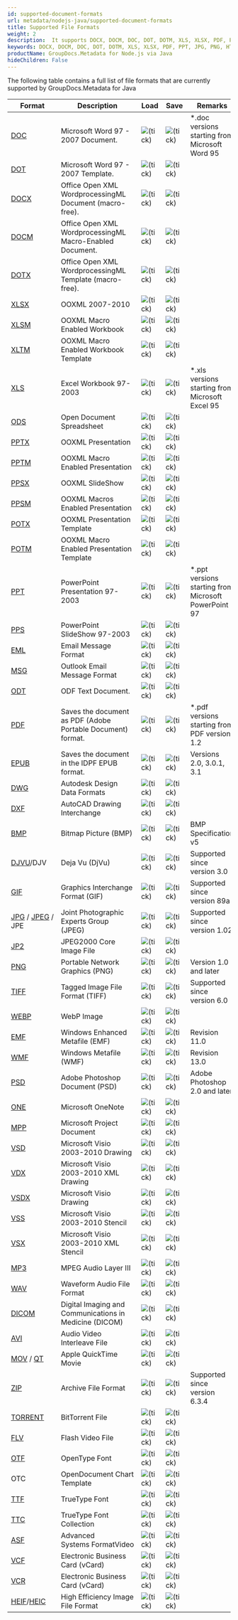 ```yaml
---
id: supported-document-formats
url: metadata/nodejs-java/supported-document-formats
title: Supported File Formats
weight: 2
description:  It supports DOCX, DOCM, DOC, DOT, DOTM, XLS, XLSX, PDF, PPT, JPG, PNG, HTML, EML and many more.
keywords: DOCX, DOCM, DOC, DOT, DOTM, XLS, XLSX, PDF, PPT, JPG, PNG, HTML, EML 
productName: GroupDocs.Metadata for Node.js via Java
hideChildren: False
---
```

The following table contains a full list of file formats that are currently supported by GroupDocs.Metadata for Java

| Format | Description | Load | Save | Remarks |
| --- | --- | --- | --- | --- |
| [DOC](https://wiki.fileformat.com/word-processing/doc/) | Microsoft Word 97 - 2007 Document. | ![(tick)](/metadata/nodejs-java/images/check.png) | ![(tick)](/metadata/nodejs-java/images/check.png) | \*.doc versions starting from Microsoft Word 95 |
| [DOT](https://docs.fileformat.com/word-processing/dot/) | Microsoft Word 97 - 2007 Template. | ![(tick)](/metadata/nodejs-java/images/check.png) | ![(tick)](/metadata/nodejs-java/images/check.png) |   |
| [DOCX](https://docs.fileformat.com/word-processing/docx/) | Office Open XML WordprocessingML Document (macro-free). | ![(tick)](/metadata/nodejs-java/images/check.png) | ![(tick)](/metadata/nodejs-java/images/check.png) |   |
| [DOCM](https://docs.fileformat.com/word-processing/docm/) | Office Open XML WordprocessingML Macro-Enabled Document. | ![(tick)](/metadata/nodejs-java/images/check.png) | ![(tick)](/metadata/nodejs-java/images/check.png) |   |
| [DOTX](https://docs.fileformat.com/word-processing/dotx/) | Office Open XML WordprocessingML Template (macro-free). | ![(tick)](/metadata/nodejs-java/images/check.png) | ![(tick)](/metadata/nodejs-java/images/check.png) |   |
| [XLSX](https://docs.fileformat.com/spreadsheet/xlsx/) | OOXML 2007-2010 | ![(tick)](/metadata/nodejs-java/images/check.png) | ![(tick)](/metadata/nodejs-java/images/check.png) |   |
| [XLSM](https://docs.fileformat.com/spreadsheet/xlsm/) | OOXML Macro Enabled Workbook | ![(tick)](/metadata/nodejs-java/images/check.png) | ![(tick)](/metadata/nodejs-java/images/check.png) |   |
| [XLTM](https://docs.fileformat.com/spreadsheet/xltm/) | OOXML Macro Enabled Workbook Template | ![(tick)](/metadata/nodejs-java/images/check.png) | ![(tick)](/metadata/nodejs-java/images/check.png) |   |
| [XLS](https://docs.fileformat.com/spreadsheet/xls/) | Excel Workbook 97-2003 | ![(tick)](/metadata/nodejs-java/images/check.png) | ![(tick)](/metadata/nodejs-java/images/check.png) | \*.xls versions starting from Microsoft Excel 95 |
| [ODS](https://docs.fileformat.com/spreadsheet/ods/) | Open Document Spreadsheet | ![(tick)](/metadata/nodejs-java/images/check.png) | ![(tick)](/metadata/nodejs-java/images/check.png) |   |
| [PPTX](https://docs.fileformat.com/presentation/pptx/) | OOXML Presentation | ![(tick)](/metadata/nodejs-java/images/check.png) | ![(tick)](/metadata/nodejs-java/images/check.png) |   |
| [PPTM](https://docs.fileformat.com/presentation/pptm/) | OOXML Macro Enabled Presentation | ![(tick)](/metadata/nodejs-java/images/check.png) | ![(tick)](/metadata/nodejs-java/images/check.png) |   |
| [PPSX](https://docs.fileformat.com/presentation/ppsx/) | OOXML SlideShow | ![(tick)](/metadata/nodejs-java/images/check.png) | ![(tick)](/metadata/nodejs-java/images/check.png) |   |
| [PPSM](https://docs.fileformat.com/presentation/ppsm/) | OOXML Macros Enabled Presentation | ![(tick)](/metadata/nodejs-java/images/check.png) | ![(tick)](/metadata/nodejs-java/images/check.png) |   |
| [POTX](https://docs.fileformat.com/presentation/potx/) | OOXML Presentation Template | ![(tick)](/metadata/nodejs-java/images/check.png) | ![(tick)](/metadata/nodejs-java/images/check.png) |   |
| [POTM](https://docs.fileformat.com/presentation/potm/) | OOXML Macro Enabled Presentation Template | ![(tick)](/metadata/nodejs-java/images/check.png) | ![(tick)](/metadata/nodejs-java/images/check.png) |   |
| [PPT](https://docs.fileformat.com/presentation/ppt/) | PowerPoint Presentation 97-2003 | ![(tick)](/metadata/nodejs-java/images/check.png) | ![(tick)](/metadata/nodejs-java/images/check.png) | \*.ppt versions starting from Microsoft PowerPoint 97 |
| [PPS](https://docs.fileformat.com/presentation/pps/) | PowerPoint SlideShow 97-2003 | ![(tick)](/metadata/nodejs-java/images/check.png) | ![(tick)](/metadata/nodejs-java/images/check.png) |   |
| [EML](https://docs.fileformat.com/email/eml/) | Email Message Format | ![(tick)](/metadata/nodejs-java/images/check.png) | ![(tick)](/metadata/nodejs-java/images/check.png) |   |
| [MSG](https://docs.fileformat.com/email/msg/) | Outlook Email Message Format | ![(tick)](/metadata/nodejs-java/images/check.png) | ![(tick)](/metadata/nodejs-java/images/check.png) |   |
| [ODT](https://docs.fileformat.com/word-processing/odt/) | ODF Text Document. | ![(tick)](/metadata/nodejs-java/images/check.png) | ![(tick)](/metadata/nodejs-java/images/check.png) |   |
| [PDF](https://docs.fileformat.com/pdf/) | Saves the document as PDF (Adobe Portable Document) format. | ![(tick)](/metadata/nodejs-java/images/check.png) | ![(tick)](/metadata/nodejs-java/images/check.png) | \*.pdf versions starting from PDF version 1.2 |
| [EPUB](https://docs.fileformat.com/ebook/epub/) | Saves the document in the IDPF EPUB format. | ![(tick)](/metadata/nodejs-java/images/check.png) | ![(tick)](/metadata/nodejs-java/images/check.png) | Versions 2.0, 3.0.1, 3.1 |
| [DWG](https://docs.fileformat.com/cad/dwg/) | Autodesk Design Data Formats | ![(tick)](/metadata/nodejs-java/images/check.png) | ![(tick)](/metadata/nodejs-java/images/check.png) |   |
| [DXF](https://docs.fileformat.com/cad/dxf/) | AutoCAD Drawing Interchange | ![(tick)](/metadata/nodejs-java/images/check.png) | ![(tick)](/metadata/nodejs-java/images/check.png) |   |
| [BMP](https://docs.fileformat.com/image/bmp/) | Bitmap Picture (BMP) | ![(tick)](/metadata/nodejs-java/images/check.png) | ![(tick)](/metadata/nodejs-java/images/check.png) | BMP Specification v5 |
| [DJVU](https://docs.fileformat.com/image/djvu/)/DJV | Deja Vu (DjVu) | ![(tick)](/metadata/nodejs-java/images/check.png) | ![(tick)](/metadata/nodejs-java/images/check.png) | Supported since version 3.0 |
| [GIF](https://docs.fileformat.com/image/gif/) | Graphics Interchange Format (GIF) | ![(tick)](/metadata/nodejs-java/images/check.png) | ![(tick)](/metadata/nodejs-java/images/check.png) | Supported since version 89a |
| [JPG](https://docs.fileformat.com/image/jpeg) / [JPEG](https://docs.fileformat.com/image/jpeg) / JPE   | Joint Photographic Experts Group (JPEG) | ![(tick)](/metadata/nodejs-java/images/check.png) | ![(tick)](/metadata/nodejs-java/images/check.png) | Supported since version 1.02 |
| [JP2](https://docs.fileformat.com/image/jp2/) | JPEG2000 Core Image File | ![(tick)](/metadata/nodejs-java/images/check.png) | ![(tick)](/metadata/nodejs-java/images/check.png) |   |
| [PNG](https://docs.fileformat.com/image/png/) | Portable Network Graphics (PNG) | ![(tick)](/metadata/nodejs-java/images/check.png) | ![(tick)](/metadata/nodejs-java/images/check.png) | Version 1.0 and later  |
| [TIFF](https://docs.fileformat.com/image/tiff/) | Tagged Image File Format (TIFF) | ![(tick)](/metadata/nodejs-java/images/check.png) | ![(tick)](/metadata/nodejs-java/images/check.png) | Supported since version 6.0 |
| [WEBP](https://docs.fileformat.com/image/webp/) | WebP Image | ![(tick)](/metadata/nodejs-java/images/check.png) | ![(tick)](/metadata/nodejs-java/images/check.png) |   |
| [EMF](https://docs.fileformat.com/image/emf/) | Windows Enhanced Metafile (EMF) | ![(tick)](/metadata/nodejs-java/images/check.png) | ![(tick)](/metadata/nodejs-java/images/check.png) | Revision 11.0 |
| [WMF](https://docs.fileformat.com/image/wmf/) | Windows Metafile (WMF) | ![(tick)](/metadata/nodejs-java/images/check.png) | ![(tick)](/metadata/nodejs-java/images/check.png) | Revision 13.0 |
| [PSD](https://docs.fileformat.com/image/psd/) | Adobe Photoshop Document (PSD) | ![(tick)](/metadata/nodejs-java/images/check.png) | ![(tick)](/metadata/nodejs-java/images/check.png) | Adobe Photoshop 2.0 and later |
| [ONE](https://docs.fileformat.com/note-taking/one/) | Microsoft OneNote | ![(tick)](/metadata/nodejs-java/images/check.png) | ![(tick)](/metadata/nodejs-java/images/check.png) |   |
| [MPP](https://docs.fileformat.com/project-management/mpp/) | Microsoft Project Document | ![(tick)](/metadata/nodejs-java/images/check.png) | ![(tick)](/metadata/nodejs-java/images/check.png) |   |
| [VSD](https://docs.fileformat.com/image/vsd/) | Microsoft Visio 2003-2010 Drawing | ![(tick)](/metadata/nodejs-java/images/check.png) | ![(tick)](/metadata/nodejs-java/images/check.png) |   |
| [VDX](https://docs.fileformat.com/image/vdx/) | Microsoft Visio 2003-2010 XML Drawing | ![(tick)](/metadata/nodejs-java/images/check.png) | ![(tick)](/metadata/nodejs-java/images/check.png) |   |
| [VSDX](https://docs.fileformat.com/image/vsdx/) | Microsoft Visio Drawing | ![(tick)](/metadata/nodejs-java/images/check.png) | ![(tick)](/metadata/nodejs-java/images/check.png) |   |
| [VSS](https://docs.fileformat.com/image/vss/) | Microsoft Visio 2003-2010 Stencil | ![(tick)](/metadata/nodejs-java/images/check.png) | ![(tick)](/metadata/nodejs-java/images/check.png) |   |
| [VSX](https://docs.fileformat.com/image/vsx/) | Microsoft Visio 2003-2010 XML Stencil | ![(tick)](/metadata/nodejs-java/images/check.png) | ![(tick)](/metadata/nodejs-java/images/check.png) |   |
| [MP3](https://docs.fileformat.com/audio/mp3/) | MPEG Audio Layer III | ![(tick)](/metadata/nodejs-java/images/check.png) | ![(tick)](/metadata/nodejs-java/images/check.png) |   |
| [WAV](https://docs.fileformat.com/audio/wav/) | Waveform Audio File Format | ![(tick)](/metadata/nodejs-java/images/check.png) | ![(tick)](/metadata/nodejs-java/images/check.png) |   |
| [DICOM](https://docs.fileformat.com/image/dcm/) | Digital Imaging and Communications in Medicine (DICOM) | ![(tick)](/metadata/nodejs-java/images/check.png) | ![(tick)](/metadata/nodejs-java/images/check.png) |   |
| [AVI](https://docs.fileformat.com/video/avi/) | Audio Video Interleave File | ![(tick)](/metadata/nodejs-java/images/check.png) | ![(tick)](/metadata/nodejs-java/images/check.png) |   |
| [MOV](https://docs.fileformat.com/video/mov/) / [QT](https://docs.fileformat.com/video/qt/) | Apple QuickTime Movie | ![(tick)](/metadata/nodejs-java/images/check.png) | ![(tick)](/metadata/nodejs-java/images/check.png) |   |
| [ZIP](https://docs.fileformat.com/compression/zip/) | Archive File Format | ![(tick)](/metadata/nodejs-java/images/check.png) | ![(tick)](/metadata/nodejs-java/images/check.png) | Supported since version 6.3.4 |
| [TORRENT](https://docs.fileformat.com/misc/torrent/) | BitTorrent File | ![(tick)](/metadata/nodejs-java/images/check.png) | ![(tick)](/metadata/nodejs-java/images/check.png) |   |
| [FLV](https://docs.fileformat.com/video/flv/) | Flash Video File | ![(tick)](/metadata/nodejs-java/images/check.png) | ![(tick)](/metadata/nodejs-java/images/check.png) |   |
| [OTF](https://docs.fileformat.com/font/otf/) | OpenType Font | ![(tick)](/metadata/nodejs-java/images/check.png) | ![(tick)](/metadata/nodejs-java/images/check.png) |   |
| OTC | OpenDocument Chart Template | ![(tick)](/metadata/nodejs-java/images/check.png) | ![(tick)](/metadata/nodejs-java/images/check.png) |   |
| [TTF](https://docs.fileformat.com/font/ttf/) | TrueType Font | ![(tick)](/metadata/nodejs-java/images/check.png) | ![(tick)](/metadata/nodejs-java/images/check.png) |   |
| [TTC](https://docs.fileformat.com/font/ttc/) | TrueType Font Collection | ![(tick)](/metadata/nodejs-java/images/check.png) | ![(tick)](/metadata/nodejs-java/images/check.png) |   |
| [ASF](https://docs.fileformat.com/video/asf/) | Advanced Systems FormatVideo | ![(tick)](/metadata/nodejs-java/images/check.png) | ![(tick)](/metadata/nodejs-java/images/check.png) |   |
| [VCF](https://docs.fileformat.com/email/vcf/) | Electronic Business Card (vCard) | ![(tick)](/metadata/nodejs-java/images/check.png) | ![(tick)](/metadata/nodejs-java/images/check.png) |   |
| [VCR](https://docs.fileformat.com/email/vcf/) | Electronic Business Card (vCard) | ![(tick)](/metadata/nodejs-java/images/check.png) | ![(tick)](/metadata/nodejs-java/images/check.png) |   |
| [HEIF](https://docs.fileformat.com/image/heif/)/[HEIC](https://docs.fileformat.com/image/heic/) | High Efficiency Image File Format | ![(tick)](/metadata/nodejs-java/images/check.png) | ![(tick)](/metadata/nodejs-java/images/check.png) |   |